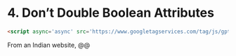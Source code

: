 # 4. Don’t Double Boolean Attributes

```html
<script async='async' src='https://www.googletagservices.com/tag/js/gpt.js'></script>
```

From an Indian website, @@